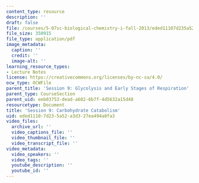 ```yaml
---
content_type: resource
description: ''
draft: false
file: /courses/5-07sc-biological-chemistry-i-fall-2013/eded11107d235a52a3d327ea494a0fa3_sb_session9.pdf
file_size: 350915
file_type: application/pdf
image_metadata:
  caption: ''
  credit: ''
  image-alt: ''
learning_resource_types:
- Lecture Notes
license: https://creativecommons.org/licenses/by-nc-sa/4.0/
ocw_type: OCWFile
parent_title: 'Session 9: Glycolysis and Early Stages of Respiration'
parent_type: CourseSection
parent_uid: eeb03753-dead-a602-6b7f-4d5632a15d48
resourcetype: Document
title: 'Session 9: Carbohydrate Catabolism'
uid: eded1110-7d23-5a52-a3d3-27ea494a0fa3
video_files:
  archive_url: ''
  video_captions_file: ''
  video_thumbnail_file: ''
  video_transcript_file: ''
video_metadata:
  video_speakers: ''
  video_tags: ''
  youtube_description: ''
  youtube_id: ''
---
```

